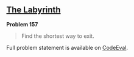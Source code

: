 [The Labyrinth][ce]
-------------------

**Problem 157**

> Find the shortest way to exit.

Full problem statement is available on [CodeEval][ce].

[ce]: https://www.codeeval.com/browse/157/
      "View problem statement on CodeEval"
